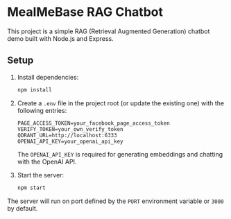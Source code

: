 # MealMeBase RAG Chatbot

This project is a simple RAG (Retrieval Augmented Generation) chatbot demo built with Node.js and Express.

## Setup

1. Install dependencies:
   ```bash
   npm install
   ```

2. Create a `.env` file in the project root (or update the existing one) with the following entries:
   ```env
   PAGE_ACCESS_TOKEN=your_facebook_page_access_token
   VERIFY_TOKEN=your_own_verify_token
   QDRANT_URL=http://localhost:6333
   OPENAI_API_KEY=your_openai_api_key
   ```
   The `OPENAI_API_KEY` is required for generating embeddings and chatting with the OpenAI API.

3. Start the server:
   ```bash
   npm start
   ```

The server will run on port defined by the `PORT` environment variable or `3000` by default.
